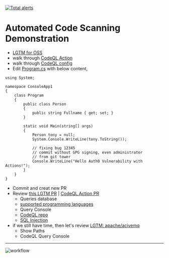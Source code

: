 [![Total alerts](https://img.shields.io/lgtm/alerts/g/tony-lab/hello-dotnetcore.svg?logo=lgtm&logoWidth=18)](https://lgtm.com/projects/g/tony-lab/hello-dotnetcore/alerts/)


# Automated Code Scanning Demonstration
- [LGTM for OSS](https://github.com/marketplace/lgtm)
- walk through [CodeQL Action](https://github.com/tony-lab/hello-dotnetcore/blob/master/.github/workflows/codeql.yml)
- walk through [CodeQL config](https://github.com/tony-lab/hello-dotnetcore/blob/master/.github/codeql/lgtm-config.yml)
- Edit [Program.cs](https://github.com/tony-lab/hello-dotnetcore/edit/master/ConsoleApp1/Program.cs) with below content,
```
using System;

namespace ConsoleApp1
{
    class Program
    {
        public class Person
        {
            public string Fullname { get; set; }
        }
        
        static void Main(string[] args)
        {
            Person tony = null;
            System.Console.WriteLine(tony.ToString());

            // fixing bug 12345
            // commit without GPG signing, even administrator
            // from git tower
            Console.WriteLine("Hello Auth0 Vulnerability with Actions!");
        }
    }
}
```
- Commit and creat new PR
- Review [this LGTM PR](https://github.com/tony-lab/hello-dotnetcore/pull/4) | [CodeQL Action PR](https://github.com/tony-lab/hello-dotnetcore/pull/41)
  - Queries database
  - [supported programming languages](https://help.semmle.com/lgtm-enterprise/admin/help/sys-requirements/language-support.html)
  - Query Console
  - [CodeQL repo](https://github.com/semmle/ql)
  - [SQL Injection](https://help.semmle.com/wiki/display/JAVA/Query+built+from+user-controlled+sources)
- if we still have time, then let's review [LGTM: apache/acivemq](https://lgtm.com/projects/g/apache/activemq?mode=list)
  - Show Paths
  - CodeQL Query Console

----

![workflow](https://user-images.githubusercontent.com/6351798/48032310-63842400-e114-11e8-8db0-06dc0504dcb5.png)
